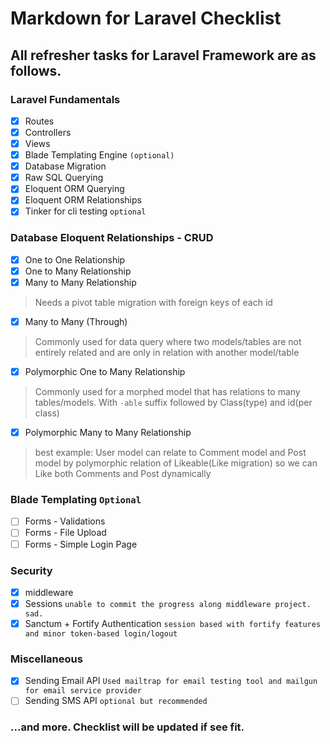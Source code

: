 # Markdown for Laravel Checklist

## All refresher tasks for Laravel Framework are as follows.

### Laravel Fundamentals
- [x] Routes
- [x] Controllers
- [x] Views
- [x] Blade Templating Engine ```(optional)```
- [x] Database Migration
- [x] Raw SQL Querying
- [x] Eloquent ORM Querying
- [x] Eloquent ORM Relationships
- [x] Tinker for cli testing ```optional```
### Database Eloquent Relationships - CRUD
- [x] One to One Relationship
- [x] One to Many Relationship
- [x] Many to Many Relationship
> Needs a pivot table migration with foreign keys of each id
- [x] Many to Many (Through) 
> Commonly used for data query where two models/tables are not entirely related and are only in relation with another model/table
- [x] Polymorphic One to Many Relationship
> Commonly used for a morphed model that has relations to many tables/models. With `-able` suffix followed by Class(type) and id(per class) 
- [x] Polymorphic Many to Many Relationship
> best example: User model can relate to Comment model and Post model by polymorphic relation of Likeable(Like migration) so we can Like both Comments and Post dynamically
### Blade Templating ```Optional```
- [ ] Forms - Validations
- [ ] Forms - File Upload
- [ ] Forms - Simple Login Page
### Security
- [x] middleware
- [x] Sessions ```unable to commit the progress along middleware project. sad.```
- [x] Sanctum + Fortify Authentication ```session based with fortify features and minor token-based login/logout```
### Miscellaneous
- [x] Sending Email API ```Used mailtrap for email testing tool and mailgun for email service provider```
- [ ] Sending SMS API ```optional but recommended```
### ...and more. Checklist will be updated if see fit.
